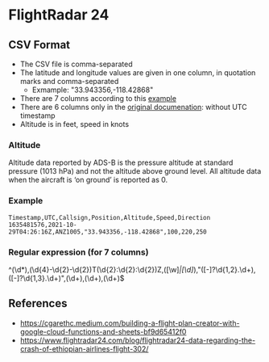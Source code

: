 # FlightRadar 24

## CSV Format
- The CSV file is comma-separated
- The latitude and longitude values are given in one column, in quotation marks and comma-separated
  * Exmample: "33.943356,-118.42868"
- There are 7 columns according to this [example](https://gist.github.com/cgarethc/bfaecceefee6cf353d4e4fd8b374cc9e)
- There are 6 columns only in the [original documenation](https://www.flightradar24.com/blog/using-the-new-flightradar24-kml-and-csv-export-tools/): without UTC timestamp
- Altitude is in feet, speed in knots

### Altitude
Altitude data reported by ADS-B is the pressure altitude at standard pressure (1013 hPa) and not the altitude above ground level. All altitude data when the aircraft is ‘on ground’ is reported as 0.

### Example

```
Timestamp,UTC,Callsign,Position,Altitude,Speed,Direction
1635481576,2021-10-29T04:26:16Z,ANZ1005,"33.943356,-118.42868",100,220,250
```

### Regular expression (for 7 columns)
^(\d*),(\d{4}-\d{2}-\d{2})T(\d{2}:\d{2}:\d{2})Z,([\w]*|[\d]*),"([-]?\d{1,2}.\d+),([-]?\d{1,3}.\d+)",(\d+),(\d+),(\d+)$

## References
- https://cgarethc.medium.com/building-a-flight-plan-creator-with-google-cloud-functions-and-sheets-bf9d65412f0
- https://www.flightradar24.com/blog/flightradar24-data-regarding-the-crash-of-ethiopian-airlines-flight-302/
